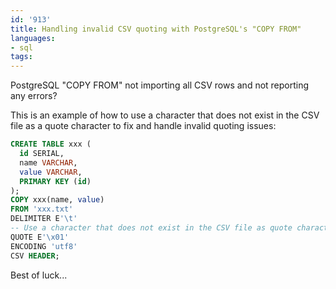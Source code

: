 ```yaml
---
id: '913'
title: Handling invalid CSV quoting with PostgreSQL's "COPY FROM"
languages:
- sql
tags:
---
```

PostgreSQL "COPY FROM" not importing all CSV rows and not reporting any errors?

This is an example of how to use a character that does not exist in the CSV file as a quote character to fix and handle invalid quoting issues:

```sql
CREATE TABLE xxx (
  id SERIAL,
  name VARCHAR,
  value VARCHAR,
  PRIMARY KEY (id)
);
COPY xxx(name, value)
FROM 'xxx.txt'
DELIMITER E'\t'
-- Use a character that does not exist in the CSV file as quote character to handle quoting
QUOTE E'\x01'
ENCODING 'utf8'
CSV HEADER;
```

Best of luck...
